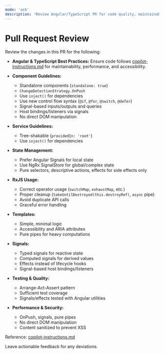 ```yaml
---
mode: 'ask'
description: 'Review Angular/TypeScript PR for code quality, maintainability, and adherence to project standards'
---
```


# Pull Request Review

Review the changes in this PR for the following:

- **Angular & TypeScript Best Practices:**
  Ensure code follows [copilot-instructions.md](../angular.instructions.md) for maintainability, performance, and accessibility.

- **Component Guidelines:**
  - Standalone components (`standalone: true`)
  - `ChangeDetectionStrategy.OnPush`
  - Use `inject()` for dependencies
  - Use new control flow syntax (`@if`, `@for`, `@switch`, `@defer`)
  - Signal-based inputs/outputs and queries
  - Host bindings/listeners via signals
  - No direct DOM manipulation

- **Service Guidelines:**
  - Tree-shakable (`providedIn: 'root'`)
  - Use `inject()` for dependencies

- **State Management:**
  - Prefer Angular Signals for local state
  - Use NgRx SignalStore for global/complex state
  - Pure selectors, descriptive actions, effects for side effects only

- **RxJS Usage:**
  - Correct operator usage (`switchMap`, `exhaustMap`, etc.)
  - Proper cleanup (`takeUntilDestroyed(this.destroyRef)`, `async` pipe)
  - Avoid duplicate API calls
  - Graceful error handling

- **Templates:**
  - Simple, minimal logic
  - Accessibility and ARIA attributes
  - Pure pipes for heavy computations

- **Signals:**
  - Typed signals for reactive state
  - Computed signals for derived values
  - Effects instead of lifecycle hooks
  - Signal-based host bindings/listeners

- **Testing & Quality:**
  - Arrange-Act-Assert pattern
  - Sufficient test coverage
  - Signals/effects tested with Angular utilities

- **Performance & Security:**
  - OnPush, signals, pure pipes
  - No direct DOM manipulation
  - Content sanitized to prevent XSS

Reference: [copilot-instructions.md](../angular.instructions.md)

Leave actionable feedback for any deviations.

